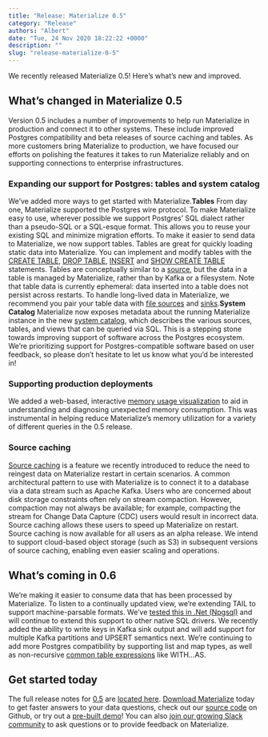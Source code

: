 ```yaml
---
title: "Release: Materialize 0.5"
category: "Release"
authors: "Albert"
date: "Tue, 24 Nov 2020 18:22:22 +0000"
description: ""
slug: "release-materialize-0-5"
---
```


We recently released Materialize 0.5! Here’s what’s new and improved.

## **What’s changed in Materialize 0.5**

Version 0.5 includes a number of improvements to help run Materialize in production and connect it to other systems. These include improved Postgres compatibility and beta releases of source caching and tables. As more customers bring Materialize to production, we have focused our efforts on polishing the features it takes to run Materialize reliably and on supporting connections to enterprise infrastructures.

### Expanding our support for Postgres: tables and system catalog

We’ve added more ways to get started with Materialize.**Tables** From day one, Materialize supported the Postgres wire protocol. To make Materialize easy to use, wherever possible we support Postgres’ SQL dialect rather than a pseudo-SQL or a SQL-esque format. This allows you to reuse your existing SQL and minimize migration efforts. To make it easier to send data to Materialize, we now support tables. Tables are great for quickly loading static data into Materialize. You can implement and modify tables with the [CREATE TABLE](https://materialize.io/docs/sql/create-table), [DROP TABLE](https://materialize.io/docs/sql/drop-table), [INSERT](https://materialize.io/docs/sql/insert) and [SHOW CREATE TABLE](https://materialize.io/docs/sql/show-create-table) statements. Tables are conceptually similar to a [source](https://materialize.io/docs/sql/create-source), but the data in a table is managed by Materialize, rather than by Kafka or a filesystem. Note that table data is currently ephemeral: data inserted into a table does not persist across restarts. To handle long-lived data in Materialize, we recommend you pair your table data with [file sources](https://materialize.io/docs/sql/create-source/) and [sinks](https://materialize.com/docs/sql/create-sink/#avro-ocf-sinks).**System Catalog** Materialize now exposes metadata about the running Materialize instance in the new [system catalog](https://materialize.io/docs/sql/system-catalog), which describes the various sources, tables, and views that can be queried via SQL. This is a stepping stone towards improving support of software across the Postgres ecosystem. We’re prioritizing support for Postgres-compatible software based on user feedback, so please don’t hesitate to let us know what you’d be interested in!

### Supporting production deployments

We added a web-based, interactive [memory usage visualization](https://materialize.io/docs/ops/monitoring#memory-usage-visualization) to aid in understanding and diagnosing unexpected memory consumption. This was instrumental in helping reduce Materialize’s memory utilization for a variety of different queries in the 0.5 release.

### Source caching

[Source caching](https://materialize.com/docs/ops/deployment/#source-caching) is a feature we recently introduced to reduce the need to reingest data on Materialize restart in certain scenarios. A common architectural pattern to use with Materialize is to connect it to a database via a data stream such as Apache Kafka. Users who are concerned about disk storage constraints often rely on stream compaction. However, compaction may not always be available; for example, compacting the stream for Change Data Capture (CDC) users would result in incorrect data. Source caching allows these users to speed up Materialize on restart. Source caching is now available for all users as an alpha release. We intend to support cloud-based object storage (such as S3) in subsequent versions of source caching, enabling even easier scaling and operations.

## **What’s coming in 0.6**

We’re making it easier to consume data that has been processed by Materialize. To listen to a continually updated view, we’re extending TAIL to support machine-parsable formats. We’ve [tested this in .Net (Npgsql)](https://github.com/MaterializeInc/materialize/blob/27d163803c24580e38af33680f97c05367532b6f/test/lang/csharp/SmokeTest.cs#L38-L70) and will continue to extend this support to other native SQL drivers. We recently added the ability to write keys in Kafka sink output and will add support for multiple Kafka partitions and UPSERT semantics next. We’re continuing to add more Postgres compatibility by supporting list and map types, as well as non-recursive [common table expressions](https://en.wikipedia.org/wiki/Hierarchical_and_recursive_queries_in_SQL#Common_table_expression) like WITH...AS.

## **Get started today**

The full release notes for [0.5](https://github.com/MaterializeInc/materialize/releases/tag/v0.5.0) are [located here](https://materialize.io/docs/release-notes/#v0.5.0). [Download Materialize](https://materialize.io/download/) today to get faster answers to your data questions, check out our [source code](https://github.com/materializeinc/materialize) on Github, or try out a [pre-built demo](https://materialize.io/docs/demos/business-intelligence/)! You can also [join our growing Slack community](https://join.slack.com/t/materializecommunity/shared_invite/zt-igbcmoxh-5V7XXMBIeDe7PFHO6sG6Dw) to ask questions or to provide feedback on Materialize.